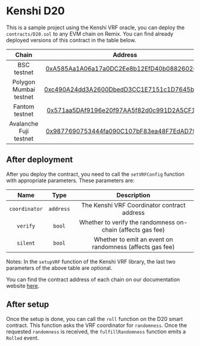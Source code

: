 # Kenshi D20

This is a sample project using the Kenshi VRF oracle,
you can deploy the `contracts/D20.sol` to any EVM chain on Remix.
You can find already deployed versions of this contract in the
table below.

|       **Chain**        |                                                           **Address**                                                           |
| :--------------------: | :-----------------------------------------------------------------------------------------------------------------------------: |
|      BSC testnet       |  [0xA585Aa1A06a17a0DC2Ee8b12EfD40b08826020F1](https://testnet.bscscan.com/address/0xA585Aa1A06a17a0DC2Ee8b12EfD40b08826020F1)   |
| Polygon Mumbai testnet | [0xc490A24dd3A2600DbedD3CC1E7151c1D7645b656](https://mumbai.polygonscan.com/address/0xc490A24dd3A2600DbedD3CC1E7151c1D7645b656) |
|     Fantom testnet     |  [0x571aa5DAf9196e20f97AA5f82d0c991D2A5CF167](https://testnet.ftmscan.com/address/0x571aa5DAf9196e20f97AA5f82d0c991D2A5CF167)   |
| Avalanche Fuji testnet |  [0x9877690753444fa090C107bF83ea48F7EdAD7937](https://testnet.snowtrace.io/address/0x9877690753444fa090C107bF83ea48F7EdAD7937)  |

## After deployment

After you deploy the contract, you need to call the `setVRFConfig` function
with appropriate parameters. These parameters are:

|   **Name**    | **Type**  |                       **Description**                       |
| :-----------: | :-------: | :---------------------------------------------------------: |
| `coordinator` | `address` |         The Kenshi VRF Coordinator contract address         |
|   `verify`    |  `bool`   | Whether to verify the randomness on-chain (affects gas fee) |
|   `silent`    |  `bool`   |  Whether to emit an event on randomness (affects gas fee)   |

Notes: In the `setupVRF` function of the Kenshi VRF library, the last two parameters of the above
table are optional.

You can find the contract address of each chain on our documentation
website [here](https://docs.kenshi.io/services/vrf/contracts.html).

## After setup

Once the setup is done, you can call the `roll` function on the D20 smart contract.
This function asks the VRF coordinator for `randomness`. Once the requested `randomness`
is received, the `fulfillRandomness` function emits a `Rolled` event.


